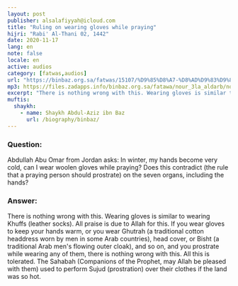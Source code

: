 ```yaml
---
layout: post
publisher: alsalafiyyah@icloud.com
title: "Ruling on wearing gloves while praying"
hijri: "Rabi' Al-Thani 02, 1442"
date: 2020-11-17
lang: en
note: false
locale: en
active: audios
category: [fatwas,audios]
url: "https://binbaz.org.sa/fatwas/15107/%D9%85%D8%A7-%D8%AD%D9%83%D9%85-%D8%A7%D9%84%D8%B5%D9%84%D8%A7%D8%A9-%D8%A8%D8%A7%D9%84%D9%82%D9%81%D8%A7%D8%B2%D9%8A%D9%86"
mp3: https://files.zadapps.info/binbaz.org.sa/fatawa/nour_3la_aldarb/nour_581/58121.mp3
excerpt: "There is nothing wrong with this. Wearing gloves is similar to wearing Khuffs (leather socks). All praise is due to Allah for this."
muftis:
  shaykh: 
    - name: Shaykh Abdul-Aziz ibn Baz
      url: /biography/binbaz/
---
```


### Question:
Abdullah Abu Omar from Jordan asks: In winter, my hands become very cold, can I wear woolen gloves while praying? Does this contradict (the rule that a praying person should prostrate) on the seven organs, including the hands? 

### Answer:
There is nothing wrong with this. Wearing gloves is similar to wearing Khuffs (leather socks). All praise is due to Allah for this. If you wear gloves to keep your hands warm, or you wear Ghutrah (a traditional cotton headdress worn by men in some Arab countries), head cover, or Bisht (a traditional Arab men's flowing outer cloak), and so on, and you prostrate while wearing any of them, there is nothing wrong with this. All this is tolerated. The Sahabah (Companions of the Prophet, may Allah be pleased with them) used to perform Sujud (prostration) over their clothes if the land was so hot. 
